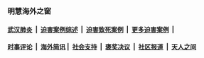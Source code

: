 
### 明慧海外之窗

####  [武汉肺炎](indexes/365.md?t=01241400) &nbsp;|&nbsp;  [迫害案例综述](indexes/328.md?t=01241400) &nbsp;|&nbsp; [迫害致死案例](indexes/277.md?t=01241400)  &nbsp;|&nbsp; [更多迫害案例](indexes/81.md?t=01241400)  &nbsp;|&nbsp; 
####  [时事评论](indexes/251.md?t=01241400) &nbsp;|&nbsp; [海外简讯](indexes/245.md?t=01241400)&nbsp;|&nbsp;  [社会支持](indexes/140.md?t=01241400) &nbsp;|&nbsp; [褒奖决议](indexes/282.md?t=01241400) &nbsp;|&nbsp; [社区报道](indexes/91.md?t=01241400)  &nbsp;|&nbsp; [天人之间](indexes/78.md?t=01241400) 

